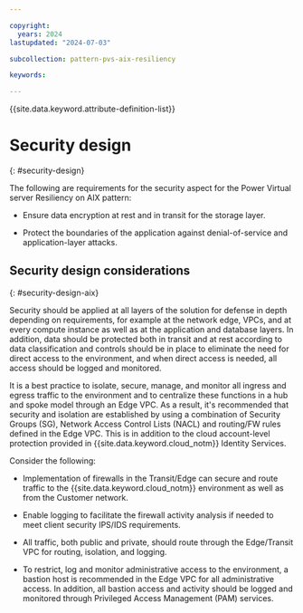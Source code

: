 ```yaml
---

copyright:
  years: 2024
lastupdated: "2024-07-03"

subcollection: pattern-pvs-aix-resiliency

keywords:

---
```


{{site.data.keyword.attribute-definition-list}}

# Security design
{: #security-design}

The following are requirements for the security aspect for the Power Virtual server Resiliency on AIX pattern:

- Ensure data encryption at rest and in transit for the storage layer.

- Protect the boundaries of the application against denial-of-service and application-layer attacks.

## Security design considerations
{: #security-design-aix}

Security should be applied at all layers of the solution for defense in depth depending on requirements, for example at the network edge, VPCs, and at every compute instance as well as at the application and database layers. In addition, data should be protected both in transit and at rest according to data classification and controls should be in place to eliminate the need for direct access to the environment, and when direct access is needed, all access should be logged and monitored.

It is a best practice to isolate, secure, manage, and monitor all ingress and egress traffic to the environment and to centralize these functions in a hub and spoke model through an Edge VPC. As a result, it's recommended that security and isolation are established by using a combination of Security Groups (SG), Network Access Control Lists (NACL) and routing/FW rules defined in the Edge VPC. This is in addition to the cloud account-level protection provided in {{site.data.keyword.cloud_notm}} Identity Services.

Consider the following:

- Implementation of firewalls in the Transit/Edge can secure and route traffic to the {{site.data.keyword.cloud_notm}} environment as well as from the Customer network.

- Enable logging to facilitate the firewall activity analysis if needed to meet client security IPS/IDS requirements.

- All traffic, both public and private, should route through the Edge/Transit VPC for routing, isolation, and logging.

- To restrict, log and monitor administrative access to the environment, a bastion host is recommended in the Edge VPC for all administrative access. In addition, all bastion access and activity should be logged and monitored through Privileged Access Management (PAM) services.
